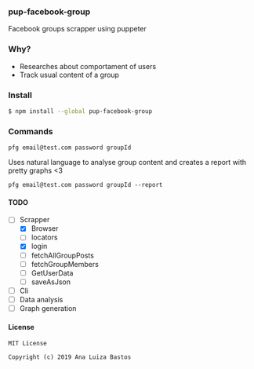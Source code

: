 ### pup-facebook-group

Facebook groups scrapper using puppeter

### Why?
- Researches about comportament of users
- Track usual content of a group

### Install

```bash
$ npm install --global pup-facebook-group
```

### Commands
```
pfg email@test.com password groupId
```

Uses natural language to analyse group content and creates a report with pretty graphs <3

```
pfg email@test.com password groupId --report
```

#### TODO

- [ ] Scrapper
    - [x] Browser
    - [ ] locators
    - [x] login
    - [ ] fetchAllGroupPosts
    - [ ] fetchGroupMembers
    - [ ] GetUserData
    - [ ] saveAsJson
- [ ] Cli
- [ ] Data analysis
- [ ] Graph generation

#### License
```
MIT License

Copyright (c) 2019 Ana Luiza Bastos
```